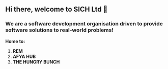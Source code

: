 ## Hi there, welcome to SICH Ltd 👋
### We are a software development organisation driven to provide software solutions to real-world problems!

**Home to:**
1. **REM**
2. **AFYA HUB**
3. **THE HUNGRY BUNCH**

